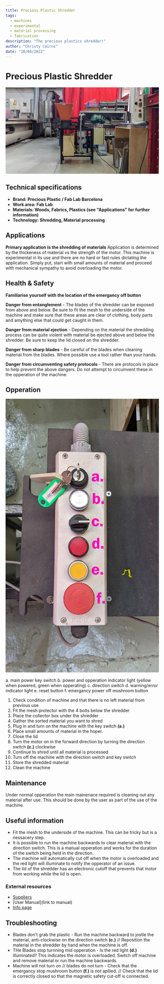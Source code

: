 ```yaml
---
title: Precious Plastic Shredder
tags:
  - machines
  - experimental
  - material processing
  - fabrication
description: "The precious plastics shredder!"
author: "Christy Cairns"
date: "20/06/2022"
---
```


# Precious Plastic Shredder

![](../../assets/shredder-01.jpg)

## Technical specifications

- **Brand: Precious Plastic / Fab Lab Barcelona** 
- **Work area: Fab Lab** 
- **Materials: Woods, Fabrics, Plastics (see "Applications" for further information)**
- **Technology: Shredding, Material processing**

## Applications

**Primary application is the shredding of materials**
Application is determined by the thickeness of material vs the strength of the motor. This machine is experimental in its use and there are no hard or fast rules dictating the application. Simply put, start with small amounts of material and proceed with mechanical sympathy to avoid overloading the motor.

## Health & Safety

**Familiarise yourself with the location of the emergancy off button**

**Danger from entanglement** - The blades of the shredder can be exposed from above and below. Be sure to fit the mesh to the underside of the machine and make sure that these areas are clear of clothing, body parts and amything else that could get caught in them. 

**Danger from material ejection** - Depending on the material the shredding process can be quite violent with material be ejected above and below the shredder. Be sure to keep the lid closed on the shredder.

**Danger from sharp blades** - Be careful of the blades when cleaning material from the blades. Where possible use a tool rather than your hands.

**Danger from circumventing safety protocols** - There are protocols in place to help prevent the above dangers. Do not attempt to circumvent these in the opperation of the machine.

## Opperation

![](../../assets/shredder-controls-01.jpg)

a. main power key switch
b. power and opperation indicator light (yellow when powered, green when opperating) 
c. direction switch
d. warning/error indicator light
e. reset button
f. emergancy power off mushroom button

1. Check condition of machine and that there is no left material from previous use
2. Fit the mesh protector with the 4 bolts below the shredder
3. Place the collector box under the shredder
4. Gather the sorted material you want to shred
5. Plug in and turn on the machine with the key switch **(a.)**
6. Place small amounts of material in the hoper.
7. Close the lid
8. Turn the motor on in the forward direction by turning the direction switch **(c.)** clockwise
9. Continue to shred until all material is processed
10. Turn off the machine with the direction switch and key switch
11. Store the shredded material
12. Clean the machine

## Maintenance

Under normal opperation the main mainenace required is cleaning out any material after use. This should be done by the user as part of the use of the machine. 

## Useful information

 - Fit the mesh to the underside of the machine. This can be tricky but is a nessacery step. 
 - It is possible to run the machine backwards to clear material with the direction switch. This is a manual opperation and works for the duration of the switch being held in the direction.
 - The machine will automatically cut off when the motor is overloaded and the red light will illuminate to notify the opperator of an issue. 
 - The lid of the shredder has an electronic cutoff that prevents that motor from working while the lid is open. 

### External resources

  - [Suppliers](https://community.preciousplastic.com/academy/build/shredder)
  - [User Manual](link to manual)
  - [Info page](https://community.preciousplastic.com/academy/build/shredder)

## Troubleshooting

- Blades don’t grab the plastic - Run the machine backward to jostle the material, anti-clockwise on the direction switch **(c.)** // Reposition the material in the shredder by hand when the machine is off.  
- THe Blades stop turnning mid opperation - Is the red light **(d.)** illuminated? This indicates the motor is overloaded. Switch off machine and remove material or run the machine backwards.
- Machine will not turn on // blades do not turn - Check that the emergancy stop mushroom button **(f.)** is not apllied. // Check that the lid is correctly closed so that the magnetic safety cut-off is connected. 
